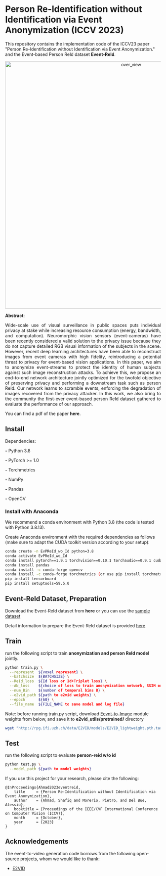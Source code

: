 # Person Re-Identification without Identification via Event Anonymization (ICCV 2023)
This repository contains the implementation code of the ICCV23 paper "Person Re-Identification without Identification via Event Anonymization."  and the Event-based Person ReId dataset **Event-ReId**.

<!--- <img align="right" src="images/approach.gif" alt="approach" width="400"/>  
<img src="image/Event-ReId.gif" alt="over_view" width="600"/>      --> 

<p align="center">
  <img src="image/Event-ReId.gif" alt="over_view" width="800"/>
</p>

**Abstract**: <p align="justify"> Wide-scale use of visual surveillance in public spaces puts individual privacy at stake while increasing resource consumption (energy, bandwidth, and computation). Neuromorphic vision sensors (event-cameras) have been recently considered a valid solution to the privacy issue because they do not capture detailed RGB visual information of the subjects in the scene. However, recent deep learning architectures have been able to reconstruct images from event cameras with high fidelity, reintroducing a potential threat to privacy for event-based vision applications. In this paper, we aim to anonymize event-streams to protect the identity of human subjects against such image reconstruction attacks. To achieve this, we propose an end-to-end network architecture jointly optimized for the twofold objective of preserving privacy and performing a downstream task such as person ReId. Our network learns to scramble events, enforcing the degradation of images recovered from the privacy attacker. In this work, we also bring to the community the first-ever event-based person ReId dataset gathered to evaluate the performance of our approach.
  
  You can find a pdf of the paper **here**.

Install 
---------------------------------
Dependencies:

**-** Python 3.8

**-** PyTorch >= 1.0

**-** Torchmetrics

**-** NumPy

**-** Pandas

**-** OpenCV

### Install with Anaconda

We recommend a conda environment with Python 3.8 (the code is tested with Python 3.8.13).

Create Anaconda environment with the required dependencies as follows (make sure to adapt the CUDA toolkit version according to your setup):

```bash
conda create -n EvPReId_wo_Id python=3.8
conda activate EvPReId_wo_Id
conda install pytorch==1.9.1 torchvision==0.10.1 torchaudio==0.9.1 cudatoolkit=11.3 -c pytorch -c conda-forge
conda install pandas
conda install -c conda-forge opencv
conda install -c conda-forge torchmetrics (or use pip install torchmetrics=0.11.0)
pip install tensorboard
pip install setuptools=59.5.0

```


Event-ReId Dataset, Preparation
---------------------------------
Download the Event-ReId dataset from **here** or you can use the [sample dataset](https://github.com/IIT-PAVIS/PReId_wo_Id/tree/main/data/sample_data)

Detail information to prepare the Event-ReId dataset is provided [here](https://github.com/IIT-PAVIS/PReId_wo_Id/blob/main/data/README.md)


Train
---------------------------------
run the following script to train **anonymization and person ReId model** jointly.

```bash
python train.py \
  --represent  ${voxel represent} \
  --batchsize  ${BATCHSIZE} \
  --ReId_loss  ${Id loss or Id+Triplet loss} \
  --AN_loss    ${choice of loss to train anonymization network, SSIM or MSE} \
  --num_Bin    ${number of temporal bins B} \
  --e2vid_path ${path to e2vid weights} \
  --epoch      ${60} \
  --file_name  ${FILE_NAME to save model and log file}
```

Note: before running train.py script, download [Eevnt-to-Image](https://github.com/uzh-rpg/rpg_e2vid) module weights from below, and save it to **e2vid_utils/pretrained/** directory

```bash
wget "http://rpg.ifi.uzh.ch/data/E2VID/models/E2VID_lightweight.pth.tar" -O e2vid_utils/pretrained/E2VID_lightweight.pth.tar
```

Test
---------------------------------
run the following script to evaluate **person-reid w/o id**

```bash
python test.py \
  --model_path ${path to model weights}
```


If you use this project for your research, please cite the following:
```
@InProceedings{Ahmad2023eventreid,
    title     = {Person Re-Identification without Identification via Event Anonymization},
    author    = {Ahmad, Shafiq and Morerio, Pietro, and Del Bue, Alessio},
    booktitle = {Proceedings of the IEEE/CVF International Conference on Computer Vision (ICCV)},
    month     = {October},
    year      = {2023}
}

```

## Acknowledgements

The event-to-video generation code borrows from the following open-source projects, whom we would like to thank:

- [E2VID](https://github.com/uzh-rpg/rpg_e2vid)

